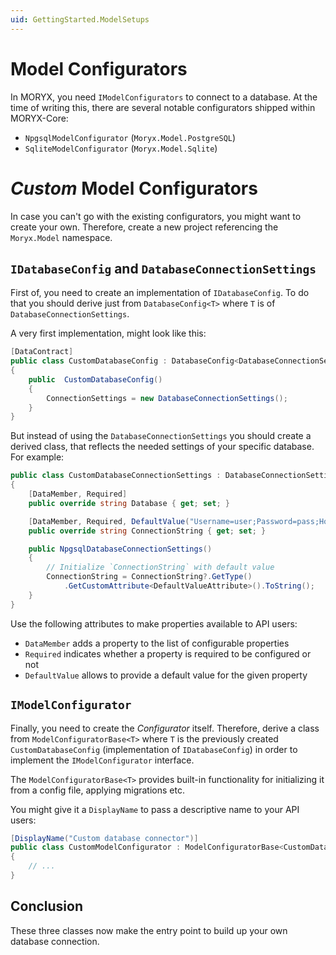 ```yaml
---
uid: GettingStarted.ModelSetups
---
```

# Model Configurators

In MORYX, you need `IModelConfigurators` to connect to a database. At the time
of writing this, there are several notable configurators shipped within 
MORYX-Core:

* `NpgsqlModelConfigurator` (`Moryx.Model.PostgreSQL`)
* `SqliteModelConfigurator` (`Moryx.Model.Sqlite`)


# _Custom_ Model Configurators

In case you can't go with the existing configurators, you might want to create
your own. Therefore, create a new project referencing the `Moryx.Model`
namespace.

## `IDatabaseConfig` and `DatabaseConnectionSettings`

First of, you need to create an implementation of `IDatabaseConfig`. To do that
you should derive just from `DatabaseConfig<T>` where `T` is of `DatabaseConnectionSettings`.

A very first implementation, might look like this:

```csharp
[DataContract]
public class CustomDatabaseConfig : DatabaseConfig<DatabaseConnectionSettings>
{
    public  CustomDatabaseConfig()
    {
        ConnectionSettings = new DatabaseConnectionSettings();
    }
}
```

But instead of using the `DatabaseConnectionSettings` you should create a
derived class, that reflects the needed settings of your specific database. 
For example:

```csharp
public class CustomDatabaseConnectionSettings : DatabaseConnectionSettings
{
    [DataMember, Required]
    public override string Database { get; set; }

    [DataMember, Required, DefaultValue("Username=user;Password=pass;Host=127.0.0.1;Port=1234")]
    public override string ConnectionString { get; set; }

    public NpgsqlDatabaseConnectionSettings()
    {
        // Initialize `ConnectionString` with default value
        ConnectionString = ConnectionString?.GetType()
            .GetCustomAttribute<DefaultValueAttribute>().ToString();
    }
}
```

Use the following attributes to make properties available to API users:

* `DataMember` adds a property to the list of configurable properties
* `Required` indicates whether a property is required to be configured
  or not
* `DefaultValue` allows to provide a default value for the given property


## `IModelConfigurator`

Finally, you need to create the *Configurator* itself. Therefore, derive a 
class from `ModelConfiguratorBase<T>` where `T` is the previously created 
`CustomDatabaseConfig` (implementation of `IDatabaseConfig`) in order to
implement the `IModelConfigurator` interface. 

The `ModelConfiguratorBase<T>` provides built-in functionality for initializing
it from a config file, applying migrations etc.

You might give it a `DisplayName` to pass a descriptive name to your API users:

```csharp
[DisplayName("Custom database connector")]
public class CustomModelConfigurator : ModelConfiguratorBase<CustomDatabaseConfig>
{
    // ...
}
```

## Conclusion

These three classes now make the entry point to build up your own database
connection.